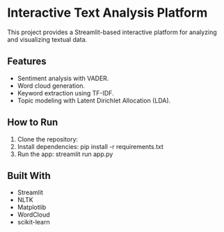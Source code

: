 # Interactive Text Analysis Platform

This project provides a Streamlit-based interactive platform for analyzing and visualizing textual data.

## Features
- Sentiment analysis with VADER.
- Word cloud generation.
- Keyword extraction using TF-IDF.
- Topic modeling with Latent Dirichlet Allocation (LDA).

## How to Run
1. Clone the repository:
2. Install dependencies:
pip install -r requirements.txt
3. Run the app:
streamlit run app.py

## Built With
- Streamlit
- NLTK
- Matplotlib
- WordCloud
- scikit-learn
